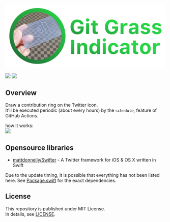 ![GitGrass Indicator](banner.png)  

![](https://img.shields.io/badge/Language-Swift-FA7343?logo=swift)
[![](https://github.com/Enchan1207/GitGrassIndicator/workflows/Periodic%20update%20workflow/badge.svg)](https://github.com/Enchan1207/GitGrassIndicator/actions)

## Overview

Draw a contribution ring on the Twitter icon.  
It'll be executed periodic (about every hours) by the `schedule`, feature of GitHub Actions.  

how it works:  
<img src="https://user-images.githubusercontent.com/51850597/107844306-9e0db880-6e15-11eb-8fb3-d0885f5b4731.png" width="700">

## Opensource libraries

 - [mattdonnelly/Swifter](https://github.com/mattdonnelly/Swifter) - A Twitter framework for iOS & OS X written in Swift

Due to the update timing, it is possible that everything has not been listed here.
See [Package.swift](Package.swift) for the exact dependencies.
## License

This repository is published under MIT License.  
In details, see [LICENSE](LICENSE).  
